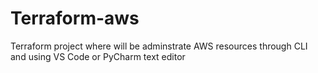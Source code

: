 # Terraform-aws
Terraform project where will be adminstrate AWS resources through CLI and using VS Code or PyCharm text editor
